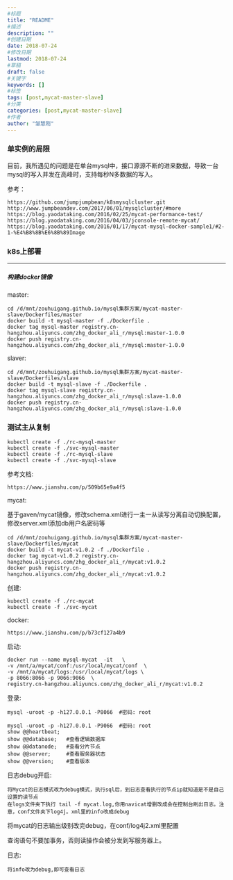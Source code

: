 ```yaml
---
#标题
title: "README"
#描述
description: ""
#创建日期
date: 2018-07-24
#修改日期
lastmod: 2018-07-24
#草稿
draft: false
#关键字
keywords: []
#标签
tags: [post,mycat-master-slave]
#分类
categories: [post,mycat-master-slave]
#作者
author: "邹慧刚"
---
```

### 单实例的局限

目前，我所遇见的问题是在单台mysql中，接口源源不断的进来数据，导致一台mysql的写入并发在高峰时，支持每秒N多数据的写入。


参考：

	https://github.com/jumpjumpbean/k8smysqlcluster.git
	http://www.jumpbeandev.com/2017/06/01/mysqlcluster/#more
	https://blog.yaodataking.com/2016/02/25/mycat-performance-test/
	https://blog.yaodataking.com/2016/04/03/jconsole-remote-mycat/
	https://blog.yaodataking.com/2016/01/17/mycat-mysql-docker-sample1/#2-1-%E4%B8%8B%E6%8B%89Image


### k8s上部署
---

##### 构建docker镜像

master:

	cd /d/mnt/zouhuigang.github.io/mysql集群方案/mycat-master-slave/Dockerfiles/master
	docker build -t mysql-master -f ./Dockerfile .
	docker tag mysql-master registry.cn-hangzhou.aliyuncs.com/zhg_docker_ali_r/mysql:master-1.0.0
	docker push registry.cn-hangzhou.aliyuncs.com/zhg_docker_ali_r/mysql:master-1.0.0


slaver:

	cd /d/mnt/zouhuigang.github.io/mysql集群方案/mycat-master-slave/Dockerfiles/slave
	docker build -t mysql-slave -f ./Dockerfile .
	docker tag mysql-slave registry.cn-hangzhou.aliyuncs.com/zhg_docker_ali_r/mysql:slave-1.0.0
	docker push registry.cn-hangzhou.aliyuncs.com/zhg_docker_ali_r/mysql:slave-1.0.0



### 测试主从复制

	kubectl create -f ./rc-mysql-master
	kubectl create -f ./svc-mysql-master
	kubectl create -f ./rc-mysql-slave
	kubectl create -f ./svc-mysql-slave


参考文档:

	https://www.jianshu.com/p/509b65e9a4f5


mycat:

基于gaven/mycat镜像，修改schema.xml进行一主一从读写分离自动切换配置，修改server.xml添加db用户名密码等

	cd /d/mnt/zouhuigang.github.io/mysql集群方案/mycat-master-slave/Dockerfiles/mycat
	docker build -t mycat-v1.0.2 -f ./Dockerfile .
	docker tag mycat-v1.0.2 registry.cn-hangzhou.aliyuncs.com/zhg_docker_ali_r/mycat:v1.0.2
	docker push registry.cn-hangzhou.aliyuncs.com/zhg_docker_ali_r/mycat:v1.0.2

创建:

	kubectl create -f ./rc-mycat
	kubectl create -f ./svc-mycat



docker:

	https://www.jianshu.com/p/b73cf127a4b9

启动:

	docker run --name mysql-mycat  -it   \
	-v /mnt/a/mycat/conf:/usr/local/mycat/conf  \
	-v /mnt/a/mycat/logs:/usr/local/mycat/logs \
	-p 8066:8066 -p 9066:9066  \
	registry.cn-hangzhou.aliyuncs.com/zhg_docker_ali_r/mycat:v1.0.2


登录:

	mysql -uroot -p -h127.0.0.1 -P8066  #密码: root

	mysql -uroot -p -h127.0.0.1 -P9066  #密码: root
	show @@heartbeat;
	show @@database;   #查看逻辑数据库
	show @@datanode;   #查看分片节点
	show @@server;     #查看服务器状态
	show @@version;    #查看版本



日志debug开启:

	将Mycat的日志模式改为debug模式，执行sql后，到日志查看执行的节点ip就知道是不是自己设置的读节点 
	在logs文件夹下执行 tail -f mycat.log,你用navicat增删改成会在控制台刷出日志。注意，conf文件夹下log4j。xml里的info改成debug


将mycat的日志输出级别改完debug，在conf/log4j2.xml里配置

查询语句不要加事务，否则读操作会被分发到写服务器上。

日志:

	将info改为debug,即可查看日志


 


	